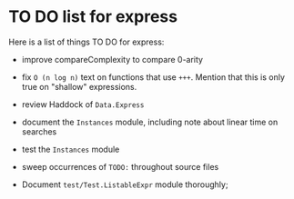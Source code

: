 TO DO list for express
======================

Here is a list of things TO DO for express:

* improve compareComplexity to compare 0-arity

* fix `O (n log n)` text on functions that use `+++`.  Mention that this is
  only true on "shallow" expressions.

* review Haddock of `Data.Express`

* document the `Instances` module,
  including note about linear time on searches

* test the `Instances` module

* sweep occurrences of `TODO:` throughout source files

* Document `test/Test.ListableExpr` module thoroughly;

